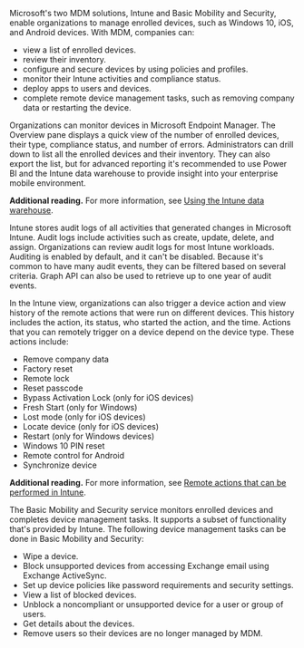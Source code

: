 Microsoft's two MDM solutions, Intune and Basic Mobility and Security, enable organizations to manage enrolled devices, such as Windows 10, iOS, and Android devices. With MDM, companies can:

 -  view a list of enrolled devices.
 -  review their inventory.
 -  configure and secure devices by using policies and profiles.
 -  monitor their Intune activities and compliance status.
 -  deploy apps to users and devices.
 -  complete remote device management tasks, such as removing company data or restarting the device.

Organizations can monitor devices in Microsoft Endpoint Manager. The Overview pane displays a quick view of the number of enrolled devices, their type, compliance status, and number of errors. Administrators can drill down to list all the enrolled devices and their inventory. They can also export the list, but for advanced reporting it's recommended to use Power BI and the Intune data warehouse to provide insight into your enterprise mobile environment.

**Additional reading.** For more information, see [Using the Intune data warehouse](/intune/reports-nav-create-intune-reports).

Intune stores audit logs of all activities that generated changes in Microsoft Intune. Audit logs include activities such as create, update, delete, and assign. Organizations can review audit logs for most Intune workloads. Auditing is enabled by default, and it can't be disabled. Because it's common to have many audit events, they can be filtered based on several criteria. Graph API can also be used to retrieve up to one year of audit events.

In the Intune view, organizations can also trigger a device action and view history of the remote actions that were run on different devices. This history includes the action, its status, who started the action, and the time. Actions that you can remotely trigger on a device depend on the device type. These actions include:

 -  Remove company data
 -  Factory reset
 -  Remote lock
 -  Reset passcode
 -  Bypass Activation Lock (only for iOS devices)
 -  Fresh Start (only for Windows)
 -  Lost mode (only for iOS devices)
 -  Locate device (only for iOS devices)
 -  Restart (only for Windows devices)
 -  Windows 10 PIN reset
 -  Remote control for Android
 -  Synchronize device

**Additional reading.** For more information, see [Remote actions that can be performed in Intune](/intune/device-management).

The Basic Mobility and Security service monitors enrolled devices and completes device management tasks. It supports a subset of functionality that's provided by Intune. The following device management tasks can be done in Basic Mobility and Security:

 -  Wipe a device.
 -  Block unsupported devices from accessing Exchange email using Exchange ActiveSync.
 -  Set up device policies like password requirements and security settings.
 -  View a list of blocked devices.
 -  Unblock a noncompliant or unsupported device for a user or group of users.
 -  Get details about the devices.
 -  Remove users so their devices are no longer managed by MDM.
